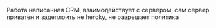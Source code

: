 Работа написанная CRM, взаимодействует с сервером, сам сервер приватен и задеплоить не heroky, не разрешает политика
